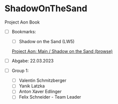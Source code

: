 # ShadowOnTheSand
Project Aon Book

- [ ]  Bookmarks:
    - [ ]  Shadow on the Sand (LW5)
    
    [Project Aon: Main / Shadow on the Sand (browse)](https://www.projectaon.org/en/Main/ShadowOnTheSand)
    
- [ ]  Abgabe: 22.03.2023
- [ ]  Group 1:
    - [ ]  Valentin Schmitzberger
    - [ ]  Yanik Latzka
    - [ ]  Anton Xaver Edlinger
    - [ ]  Felix Schneider - Team Leader

